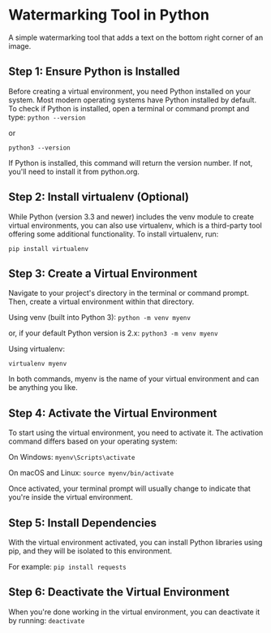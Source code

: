 # Watermarking Tool in Python
A simple watermarking tool that adds a text on the bottom right corner of an image.

## Step 1: Ensure Python is Installed
Before creating a virtual environment, you need Python installed on your system. Most modern operating systems have Python installed by default. To check if Python is installed, open a terminal or command prompt and type:
`python --version`

or

`python3 --version`

If Python is installed, this command will return the version number. If not, you'll need to install it from python.org.

## Step 2: Install virtualenv (Optional)
While Python (version 3.3 and newer) includes the venv module to create virtual environments, you can also use virtualenv, which is a third-party tool offering some additional functionality. To install virtualenv, run:

`pip install virtualenv`

## Step 3: Create a Virtual Environment
Navigate to your project's directory in the terminal or command prompt. Then, create a virtual environment within that directory.

Using venv (built into Python 3):
`python -m venv myenv`

or, if your default Python version is 2.x:
`python3 -m venv myenv`

Using virtualenv:

`virtualenv myenv`

In both commands, myenv is the name of your virtual environment and can be anything you like.

## Step 4: Activate the Virtual Environment
To start using the virtual environment, you need to activate it. The activation command differs based on your operating system:

On Windows:
`myenv\Scripts\activate`

On macOS and Linux:
`source myenv/bin/activate`

Once activated, your terminal prompt will usually change to indicate that you're inside the virtual environment.

## Step 5: Install Dependencies
With the virtual environment activated, you can install Python libraries using pip, and they will be isolated to this environment. 

For example: `pip install requests`

## Step 6: Deactivate the Virtual Environment
When you're done working in the virtual environment, you can deactivate it by running: `deactivate`